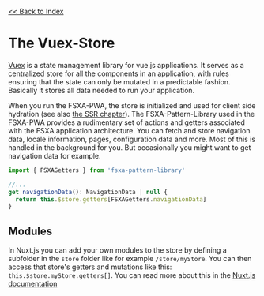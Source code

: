 [<< Back to Index](./index.md)

# The Vuex-Store

[Vuex](https://vuex.vuejs.org/#what-is-vuex) is a state management library for vue.js applications. It serves as a centralized store for all the components in an application, with rules ensuring that the state can only be mutated in a predictable fashion. Basically it stores all data needed to run your application.

When you run the FSXA-PWA, the store is initialized and used for client side hydration (see also [the SSR chapter](./SSR.md)). The FSXA-Pattern-Library used in the FSXA-PWA provides a rudimentary set of actions and getters associated with the FSXA application architecture. You can fetch and store navigation data, locale information, pages, configuration data and more. Most of this is handled in the background for you. But occasionally you might want to get navigation data for example.

```javascript
import { FSXAGetters } from 'fsxa-pattern-library'

//...
get navigationData(): NavigationData | null {
  return this.$store.getters[FSXAGetters.navigationData]
}
```

## Modules

In Nuxt.js you can add your own modules to the store by defining a subfolder in the `store` folder like for example `/store/myStore`. You can then access that store's getters and mutations like this: `this.$store.myStore.getters[]`. You can read more about this in the [Nuxt.js documentation](https://nuxtjs.org/docs/2.x/directory-structure/store#modules)
